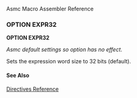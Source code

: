 Asmc Macro Assembler Reference

### OPTION EXPR32

**OPTION EXPR32**

_Asmc default settings so option has no effect_.

Sets the expression word size to 32 bits (default).

#### See Also

[Directives Reference](readme.md)